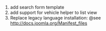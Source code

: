 1. add search form template
2. add support for vehicle helper to list view
3. Replace legacy language installation: @see http://docs.joomla.org/Manifest_files
